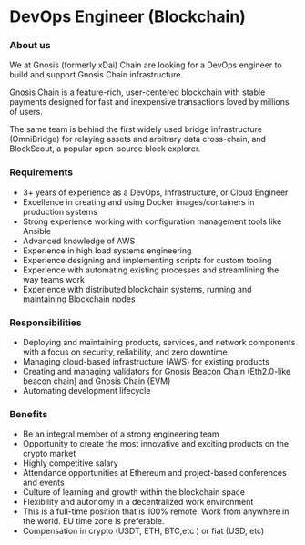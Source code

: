 # DevOps Engineer (Blockchain)

### About us

We at Gnosis (formerly xDai) Chain are looking for a DevOps engineer to build and support Gnosis Chain infrastructure.

Gnosis Chain is a feature-rich, user-centered blockchain with stable payments designed for fast and inexpensive transactions loved by millions of users.

The same team is behind the first widely used bridge infrastructure (OmniBridge) for relaying assets and arbitrary data cross-chain, and BlockScout, a popular open-source block explorer.

### Requirements

* 3+ years of experience as a DevOps, Infrastructure, or Cloud Engineer
* Excellence in creating and using Docker images/containers in production systems
* Strong experience working with configuration management tools like Ansible
* Advanced knowledge of AWS
* Experience in high load systems engineering
* Experience designing and implementing scripts for custom tooling
* Experience with automating existing processes and streamlining the way teams work
* Experience with distributed blockchain systems, running and maintaining Blockchain nodes

### Responsibilities

* Deploying and maintaining products, services, and network components with a focus on security, reliability, and zero downtime
* Managing cloud-based infrastructure (AWS) for existing products
* Creating and managing validators for Gnosis Beacon Chain (Eth2.0-like beacon chain) and Gnosis Chain (EVM)
* Automating development lifecycle&#x20;

### Benefits

* Be an integral member of a strong engineering team
* Opportunity to create the most innovative and exciting products on the crypto market
* Highly competitive salary
* Attendance opportunities at Ethereum and project-based conferences and events
* Culture of learning and growth within the blockchain space
* Flexibility and autonomy in a decentralized work environment
* This is a full-time position that is 100% remote. Work from anywhere in the world. EU time zone is preferable.&#x20;
* Compensation in crypto (USDT, ETH, BTC,etc ) or fiat (USD, etc)

